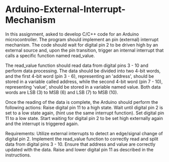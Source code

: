 # Arduino-External-Interrupt-Mechanism

In this assignment, asked to develop C/C++ code for an Arduino microcontroller. The program should implement an pin (external) interrupt mechanism. The code should wait for digital pin 2 to be driven high by an external source and, upon the pin transition, trigger an internal interrupt that calls a specific function named read_value.

The read_value function should read data from digital pins 3 - 10 and perform data processing. The data should be divided into two 4-bit words, and the first 4-bit word (pin 3 - 6), representing an 'address', should be stored in a variable called address, while the second 4-bit word (pin 7 - 10), representing 'value', should be stored in a variable named value. Both data words are LSB (3) to MSB (6) and LSB (7) to MSB (10).

Once the reading of the data is complete, the Arduino should perform the following actions:
     Raise digital pin 11 to a high state.
     Wait until digital pin 2 is set to a low state again, (hint use the same interrupt function).
     Set digital pin 11 to a low state.
     Start waiting for digital pin 2 to be set high externally again and the interrupt is triggered again.

Requirements:
     Utilize external interrupts to detect an edge/signal change of digital pin 2.
     Implement the read_value function to correctly read and split data from digital pins 3 - 10.
     Ensure that address and value are correctly updated with the data.
     Raise and lower digital pin 11 as described in the instructions.
     
